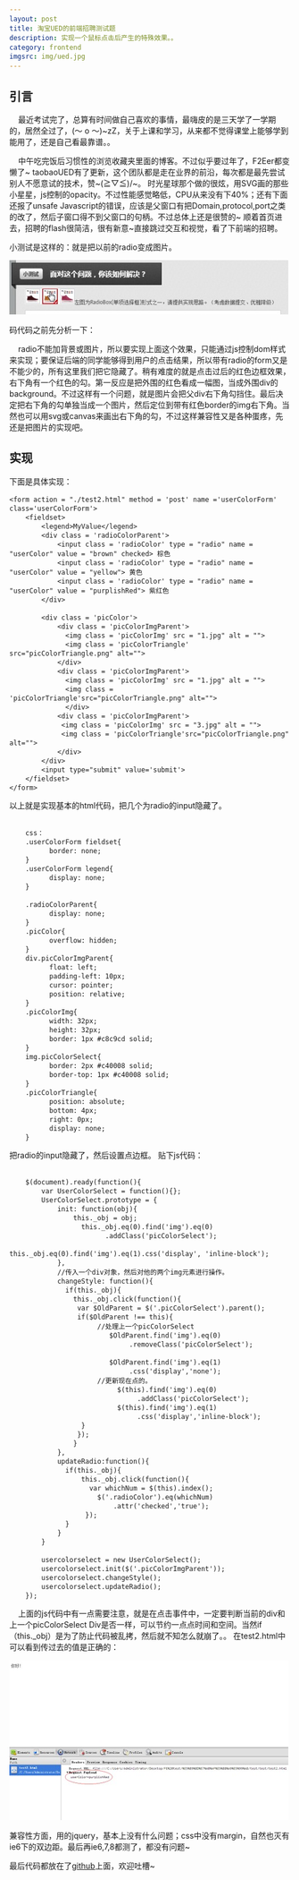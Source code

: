 ```yaml
---
layout: post
title: 淘宝UED的前端招聘测试题
description: 实现一个鼠标点击后产生的特殊效果。。
category: frontend
imgsrc: img/ued.jpg
---
```

## 引言

&nbsp;&nbsp;&nbsp;&nbsp;最近考试完了，总算有时间做自己喜欢的事情，最嗨皮的是三天学了一学期的，居然全过了，(～ o ～)~zZ，关于上课和学习，从来都不觉得课堂上能够学到能用了，还是自己看最靠谱。。

&nbsp;&nbsp;&nbsp;&nbsp;中午吃完饭后习惯性的浏览收藏夹里面的博客。不过似乎要过年了，F2Eer都变懒了~
taobaoUED有了更新，这个团队都是走在业界的前沿，每次都是最先尝试别人不愿意试的技术，赞~\(≧▽≦)/~。
时光星球那个做的很炫，用SVG画的那些小星星，js控制的opacity。不过性能感觉略低，CPU从来没有下40%；还有下面还报了unsafe Javascript的错误，应该是父窗口有把Domain,protocol,port之类的改了，然后子窗口得不到父窗口的句柄。不过总体上还是很赞的~
顺着首页进去，招聘的flash很简洁，很有新意~直接跳过交互和视觉，看了下前端的招聘。

小测试是这样的：就是把以前的radio变成图片。

![question](/img/taobaoUED/question.jpg)

码代码之前先分析一下：

&nbsp;&nbsp;&nbsp;&nbsp;radio不能加背景或图片，所以要实现上面这个效果，只能通过js控制dom样式来实现；要保证后端的同学能够得到用户的点击结果，所以带有radio的form又是不能少的，所有这里我们把它隐藏了。稍有难度的就是点击过后的红色边框效果，右下角有一个红色的勾。第一反应是把外围的红色看成一幅图，当成外围div的background。不过这样有一个问题，就是图片会把父div右下角勾挡住。最后决定把右下角的勾单独当成一个图片，然后定位到带有红色border的img右下角。当然也可以用svg或canvas来画出右下角的勾，不过这样兼容性又是各种蛋疼，先还是把图片的实现吧。
## 实现
下面是具体实现：


	<form action = "./test2.html" method = 'post' name ='userColorForm' class='userColorForm'>
	    <fieldset>
	        <legend>MyValue</legend>    
	        <div class = 'radioColorParent'>
	            <input class = 'radioColor' type = "radio" name =  "userColor" value = "brown" checked> 棕色
	            <input class = 'radioColor' type = "radio" name = "userColor" value = "yellow"> 黄色
	            <input class = 'radioColor' type = "radio" name = "userColor" value = "purplishRed"> 紫红色
	        </div>
	                                                                                                       
	        <div class = 'picColor'> 
		        <div class = 'picColorImgParent'> 
		          <img class = 'picColorImg' src = "1.jpg" alt = "">                  
		          <img class = 'picColorTriangle' src="picColorTriangle.png" alt="">
		        </div>
		        <div class = 'picColorImgParent'> 
		          <img class = 'picColorImg' src = "1.jpg" alt = "">   
		          <img class = 'picColorTriangle'src="picColorTriangle.png" alt="">
		          </div>
		        <div class = 'picColorImgParent'> 
		         <img class = 'picColorImg' src = "3.jpg" alt = "">          
		         <img class = 'picColorTriangle'src="picColorTriangle.png" alt="">
		        </div>
	        </div>
	    	<input type="submit" value='submit'>
		</fieldset>
	</form>
	

以上就是实现基本的html代码，把几个为radio的input隐藏了。

<pre><code>
	css：
	.userColorForm fieldset{
	      border: none;
	}
	.userColorForm legend{
	      display: none;
	}
	                                                                           
	.radioColorParent{
	      display: none;
	}
	.picColor{
	      overflow: hidden;
	}
	div.picColorImgParent{
	      float: left;
	      padding-left: 10px;
	      cursor: pointer;
	      position: relative;
	}
	.picColorImg{
	      width: 32px;
	      height: 32px;
	      border: 1px #c8c9cd solid;
	}
	img.picColorSelect{
	      border: 2px #c40008 solid;
	      border-top: 1px #c40008 solid;
	}
	.picColorTriangle{
	      position: absolute;
	      bottom: 4px;
	      right: 0px;
	      display: none;
	}
</code></pre>
	
把radio的input隐藏了，然后设置点边框。
贴下js代码：
	

<pre><code>
	$(document).ready(function(){
    	var UserColorSelect = function(){};
    	UserColorSelect.prototype = {
       		init: function(obj){
	            this._obj = obj;
	              this._obj.eq(0).find('img').eq(0)
	                    .addClass('picColorSelect');                            
	                    this._obj.eq(0).find('img').eq(1).css('display', 'inline-block');
        	},
	        //传入一个div对象，然后对他的两个img元素进行操作。
	        changeStyle: function(){
	          if(this._obj){
	            this._obj.click(function(){
	             var $OldParent = $('.picColorSelect').parent();
	             if($OldParent !== this){
	                  //处理上一个picColorSelect
	                     $OldParent.find('img').eq(0)
	                          .removeClass('picColorSelect');
	                                                                                                          
	                     $OldParent.find('img').eq(1)
	                          .css('display','none');
	                  //更新现在点的。
	                       $(this).find('img').eq(0)
	                            .addClass('picColorSelect');
	                       $(this).find('img').eq(1)
	                            .css('display','inline-block');    
	              }
	             });
	            }
	        },
	        updateRadio:function(){
	          if(this._obj){
	              this._obj.click(function(){
	                var whichNum = $(this).index();
	                  $('.radioColor').eq(whichNum)
	                      .attr('checked','true');
	               });
	          }
	        }
		}
                                                                                 
	  	usercolorselect = new UserColorSelect();
		usercolorselect.init($('.picColorImgParent'));
		usercolorselect.changeStyle();
		usercolorselect.updateRadio();
	});        
</code></pre>
	

&nbsp;&nbsp;&nbsp;&nbsp;上面的js代码中有一点需要注意，就是在点击事件中，一定要判断当前的div和上一个picColorSelect Div是否一样，可以节约一点点时间和空间。当然if（this._obj）是为了防止代码被乱拷，然后就不知怎么就崩了。。
在test2.html中可以看到传过去的值是正确的：

![final](/img/taobaoUED/final.jpg)


兼容性方面，用的jquery，基本上没有什么问题；css中没有margin，自然也灭有ie6下的双边距。最后再ie6,7,8都测了，都没有问题~
 
最后代码都放在了[github](https://github.com/freestyle21/taobaoUEDTest)上面，欢迎吐槽~

